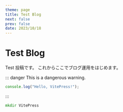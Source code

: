 ```yaml
---
theme: page
title: Test Blog
next: false
prev: false
date: 2023/10/18
---
```


# Test Blog

Test 投稿です。 これからここでブログ運用をはじめます。

::: danger
This is a dangerous warning.

```js
console.log("Hello, VitePress!");
```
:::


```cmd
mkdir VitePress
```